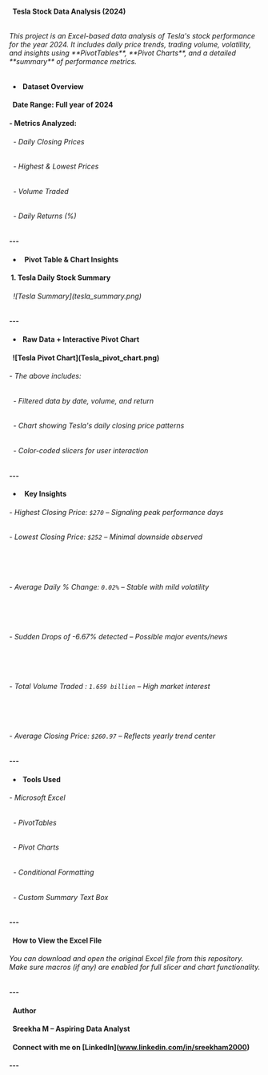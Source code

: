 #### &nbsp; Tesla Stock Data Analysis (2024)

###### 

###### This project is an Excel-based data analysis of Tesla's stock performance for the year 2024. It includes daily price trends, trading volume, volatility, and insights using \*\*PivotTables\*\*, \*\*Pivot Charts\*\*, and a detailed \*\*summary\*\* of performance metrics.

###### 

* #### &nbsp;Dataset Overview

#### 

#### &nbsp;  Date Range: Full year of 2024  



#### \-  Metrics Analyzed:



###### &nbsp; - Daily Closing Prices

###### &nbsp; - Highest \& Lowest Prices

###### &nbsp; - Volume Traded

###### &nbsp; - Daily Returns (%)

#### 

#### ---

#### 

* #### &nbsp; Pivot Table \& Chart Insights

#### 

#### &nbsp;1. Tesla Daily Stock Summary



###### &nbsp;    !\[Tesla Summary](tesla\_summary.png)

###### 

#### ---

#### 

* #### &nbsp;Raw Data + Interactive Pivot Chart


#### &nbsp;    !\[Tesla Pivot Chart](Tesla\_pivot\_chart.png)

#### 

###### \- The above includes:

###### &nbsp; - Filtered data by date, volume, and return

###### &nbsp; - Chart showing Tesla's daily closing price patterns

###### &nbsp; - Color-coded slicers for user interaction

###### 

#### ---

#### 

* #### &nbsp; Key Insights

#### 

###### \-  Highest Closing Price: `$270` – Signaling peak performance days  

###### 

###### \- Lowest Closing Price: `$252` – Minimal downside observed

###### &nbsp; 

###### \- Average Daily % Change: `0.02%` – Stable with mild volatility 

###### &nbsp;

###### \- Sudden Drops of -6.67%  detected – Possible major events/news

###### &nbsp; 

###### \- Total Volume Traded : `1.659 billion` – High market interest 

###### &nbsp;

###### \- Average Closing Price: `$260.97` – Reflects yearly trend center

###### 

#### ---

#### 

* #### &nbsp;Tools Used

#### 

###### \- Microsoft Excel

###### &nbsp; - PivotTables

###### &nbsp; - Pivot Charts

###### &nbsp; - Conditional Formatting

###### &nbsp; - Custom Summary Text Box

#### 

#### ---

#### 

#### &nbsp; How to View the Excel File

#### 

###### You can download and open the original Excel file from this repository. Make sure macros (if any) are enabled for full slicer and chart functionality.

#### 

#### ---

#### 

#### &nbsp;    Author

#### 

#### &nbsp; Sreekha M – Aspiring Data Analyst  

#### &nbsp; Connect with me on \[LinkedIn](www.linkedin.com/in/sreekham2000)

#### 

#### ---

#### 



